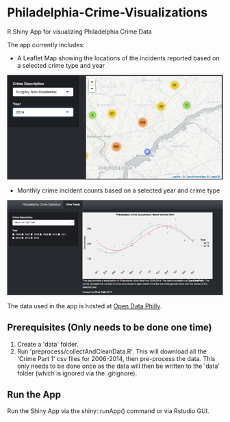 # Philadelphia-Crime-Visualizations
R Shiny App for visualizing Philadelphia Crime Data

The app currently includes:
* A Leaflet Map showing the locations of the incidents reported based on a selected crime type and year

![alt tag](https://github.com/ctufts/Philadelphia-Crime-Visualizations/blob/master/images/phillyCrimeMap.gif)

* Monthly crime incident counts based on a selected year and crime type

![alt tag](https://github.com/ctufts/Philadelphia-Crime-Visualizations/blob/master/images/crimeTrends.gif)

The data used in the app is hosted at [Open Data Philly](https://www.opendataphilly.org/dataset/crime-incidents).  

## Prerequisites (Only needs to be done one time)
1. Create a 'data' folder.
2. Run 'preprocess/collectAndCleanData.R'. This will download all the 'Crime Part 1' csv files for 2006-2014, then pre-process the data.  This only needs to be done once as the data will then be written to the 'data' folder (which is ignored via the .gitignore). 

## Run the App
Run the Shiny App via the shiny::runApp() command or via Rstudio GUI.
